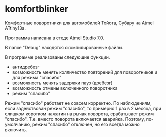 # komfortblinker
Комфортные поворотники для автомобилей Тойота, Субару на Atmel ATtiny13a.

Программа написана в стеде Atmel Studio 7.0.

В папке "Debug" находятся скомпилированные файлы.

В программе реализованы следующие функции.

- антидребезг
- возможность менять колличество повторений для поворотников и для режима "спасибо"
- возможность менять задержки пауз (дребезг)
- возможность отмены включенного поворотника
- режим "спасибо"

Режим "спасибо" работает не совсем корректно. По наблюдениям, если задействован режим "спасибо", то примерно 1 раз в 2 месяца, при слишком коротком нажатии на рычак поворота, срабатывает режим "спасибо". Т.е. вместо поворота включается аварийка.
Поэтому, по-умолчанию, режим "спасибо" отключен, но его всегда можно включить.
